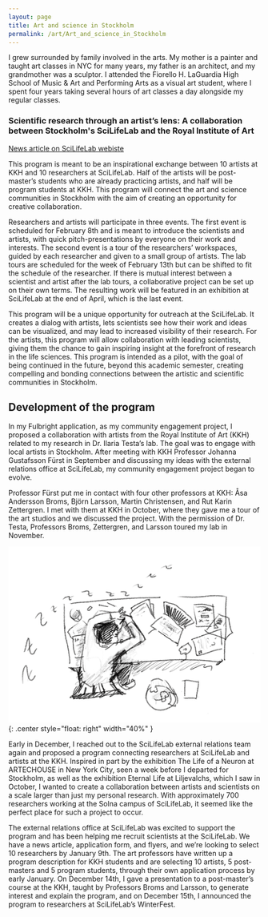 ```yaml
---
layout: page
title: Art and science in Stockholm
permalink: /art/Art_and_science_in_Stockholm
---
```


I grew surrounded by family involved in the arts. My mother is a painter and taught art classes in NYC for many years, my father is an architect, and my grandmother was a sculptor. I attended the Fiorello H. LaGuardia High School of Music & Art and Performing Arts as a visual art student, where I spent four years taking several hours of art classes a day alongside my regular classes.

### Scientific research through an artist’s lens: A collaboration between Stockholm's SciLifeLab and the Royal Institute of Art

[News article on SciLifeLab webiste](https://www.scilifelab.se/news/scientific-research-through-an-artists-lens/)

This program is meant to be an inspirational exchange between 10 artists at KKH and 10 researchers at SciLifeLab. Half of the artists will be post-master’s students who are already practicing artists, and half will be program students at KKH. This program will connect the art and science communities in Stockholm with the aim of creating an opportunity for creative collaboration.

Researchers and artists will participate in three events. The first event is scheduled for February 8th and is meant to introduce the scientists and artists, with quick pitch-presentations by everyone on their work and interests. The second event is a tour of the researchers’ workspaces, guided by each researcher and given to a small group of artists. The lab tours are scheduled for the week of February 13th but can be shifted to fit the schedule of the researcher. If there is mutual interest between a scientist and artist after the lab tours, a collaborative project can be set up on their own terms. The resulting work will be featured in an exhibition at SciLifeLab at the end of April, which is the last event.

This program will be a unique opportunity for outreach at the SciLifeLab. It creates a dialog with artists, lets scientists see how their work and ideas can be visualized, and may lead to increased visibility of their research. For the artists, this program will allow collaboration with leading scientists, giving them the chance to gain inspiring insight at the forefront of research in the life sciences. This program is intended as a pilot, with the goal of being continued in the future, beyond this academic semester, creating compelling and bonding connections between the artistic and scientific communities in Stockholm.

## Development of the program

In my Fulbright application, as my community engagement project, I proposed a collaboration with artists from the Royal Institute of Art (KKH) related to my research in Dr. Ilaria Testa’s lab. The goal was to engage with local artists in Stockholm. After meeting with KKH Professor Johanna Gustafsson Fürst in September and discussing my ideas with the external relations office at SciLifeLab, my community engagement project began to evolve.

Professor Fürst put me in contact with four other professors at KKH: Åsa Andersson Broms, Björn Larsson, Martin Christensen, and Rut Karin Zettergren. I met with them at KKH in October, where they gave me a tour of the art studios and we discussed the project. With the permission of Dr. Testa, Professors Broms, Zettergren, and Larsson toured my lab in November.

![KKH Professors visit Testalab](/pages/images/Sleep_At_Desk.png){: .center style="float: right" width="40%" }

Early in December, I reached out to the SciLifeLab external relations team again and proposed a program connecting researchers at SciLifeLab and artists at the KKH. Inspired in part by the exhibition The Life of a Neuron at ARTECHOUSE in New York City, seen a week before I departed for Stockholm, as well as the exhibition Eternal Life at Liljevalchs, which I saw in October, I wanted to create a collaboration between artists and scientists on a scale larger than just my personal research. With approximately 700 researchers working at the Solna campus of SciLifeLab, it seemed like the perfect place for such a project to occur.

The external relations office at SciLifeLab was excited to support the program and has been helping me recruit scientists at the SciLifeLab. We have a news article, application form, and flyers, and we’re looking to select 10 researchers by January 9th. The art professors have written up a program description for KKH students and are selecting 10 artists, 5 post-masters and 5 program students, through their own application process by early January. On December 14th, I gave a presentation to a post-master’s course at the KKH, taught by Professors Broms and Larsson, to generate interest and explain the program, and on December 15th, I announced the program to researchers at SciLifeLab’s WinterFest.